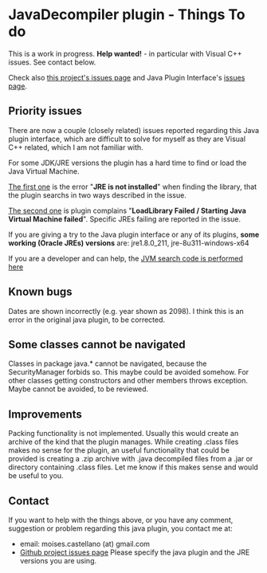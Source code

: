 
JavaDecompiler plugin - Things To do
=====================================

This is a work in progress. **Help wanted!** - in particular with Visual C++ issues. See contact below.

Check also [this project's issues page](https://github.com/moisescastellano/javadecompiler-tcplugin/issues) and Java Plugin Interface's [issues page](https://github.com/moisescastellano/tcmd-java-plugin/issues).

Priority issues
---------
There are now a couple (closely related) issues reported regarding this Java plugin interface, which are difficult to solve for myself as they are Visual C++ related, which I am not familiar with.

For some JDK/JRE versions the plugin has a hard time to find or load the Java Virtual Machine.

[The first one](https://github.com/moisescastellano/javadecompiler-tcplugin/issues/1) is the error "**JRE is not installed**" when finding the library, that the plugin searchs in two ways described in the issue.

[The second one](https://github.com/moisescastellano/tcmd-java-plugin/issues/2) is plugin complains "**LoadLibrary Failed / Starting Java Virtual Machine failed**". Specific JREs failing are reported in the issue.

If you are giving a try to the Java plugin interface or any of its plugins, **some working (Oracle JREs) versions** are: jre1.8.0_211, jre-8u311-windows-x64

If you are a developer and can help, the [JVM search code is performed here](https://github.com/moisescastellano/tcmd-java-plugin/blob/main/src/vc-project/Total%20Commander%20Java%20Plugin/java.cpp)

Known bugs
----------
Dates are shown incorrectly (e.g. year shown as 2098). I think this is an error in the original java plugin, to be corrected.

Some classes cannot be navigated
----------
Classes in package java.* cannot be navigated, because the SecurityManager forbids so. This maybe could be avoided somehow.
For other classes getting constructors and other members throws exception. Maybe cannot be avoided, to be reviewed.

Improvements
----------
Packing functionality is not implemented. Usually this would create an archive of the kind that the plugin manages. While creating .class files makes no sense for the plugin, an useful functionality that could be provided is creating a .zip archive with .java decompiled files from a .jar or directory containing .class files. Let me know if this makes sense and would be useful to you.

Contact
----------
If you want to help with the things above, or you have any comment, suggestion or problem regarding this java plugin,
you contact me at:
 - email: moises.castellano (at) gmail.com
 - [Github project issues page](https://github.com/moisescastellano/javadecompiler-tcplugin/issues)
Please specify the java plugin and the JRE versions you are using.

